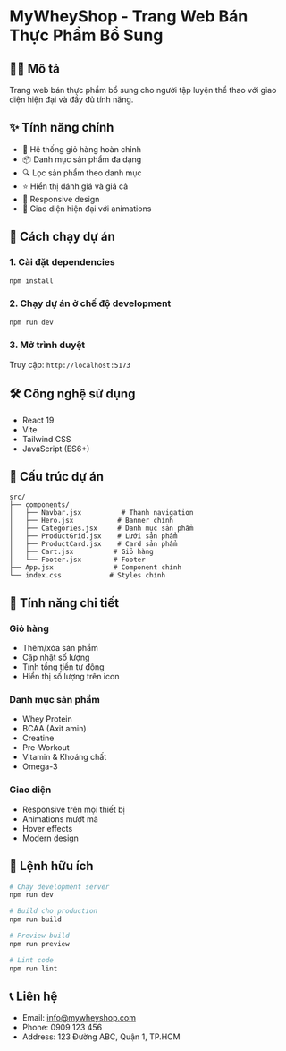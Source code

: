 # MyWheyShop - Trang Web Bán Thực Phẩm Bổ Sung

## 🏋️‍♂️ Mô tả
Trang web bán thực phẩm bổ sung cho người tập luyện thể thao với giao diện hiện đại và đầy đủ tính năng.

## ✨ Tính năng chính
- 🛒 Hệ thống giỏ hàng hoàn chỉnh
- 📦 Danh mục sản phẩm đa dạng
- 🔍 Lọc sản phẩm theo danh mục
- ⭐ Hiển thị đánh giá và giá cả
- 📱 Responsive design
- 🎨 Giao diện hiện đại với animations

## 🚀 Cách chạy dự án

### 1. Cài đặt dependencies
```bash
npm install
```

### 2. Chạy dự án ở chế độ development
```bash
npm run dev
```

### 3. Mở trình duyệt
Truy cập: `http://localhost:5173`

## 🛠️ Công nghệ sử dụng
- React 19
- Vite
- Tailwind CSS
- JavaScript (ES6+)

## 📁 Cấu trúc dự án
```
src/
├── components/
│   ├── Navbar.jsx          # Thanh navigation
│   ├── Hero.jsx           # Banner chính
│   ├── Categories.jsx     # Danh mục sản phẩm
│   ├── ProductGrid.jsx    # Lưới sản phẩm
│   ├── ProductCard.jsx    # Card sản phẩm
│   ├── Cart.jsx          # Giỏ hàng
│   └── Footer.jsx        # Footer
├── App.jsx               # Component chính
└── index.css            # Styles chính
```

## 🎯 Tính năng chi tiết

### Giỏ hàng
- Thêm/xóa sản phẩm
- Cập nhật số lượng
- Tính tổng tiền tự động
- Hiển thị số lượng trên icon

### Danh mục sản phẩm
- Whey Protein
- BCAA (Axit amin)
- Creatine
- Pre-Workout
- Vitamin & Khoáng chất
- Omega-3

### Giao diện
- Responsive trên mọi thiết bị
- Animations mượt mà
- Hover effects
- Modern design

## 🔧 Lệnh hữu ích
```bash
# Chạy development server
npm run dev

# Build cho production
npm run build

# Preview build
npm run preview

# Lint code
npm run lint
```

## 📞 Liên hệ
- Email: info@mywheyshop.com
- Phone: 0909 123 456
- Address: 123 Đường ABC, Quận 1, TP.HCM
